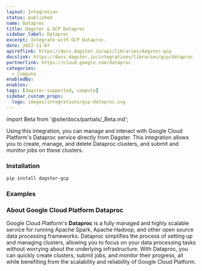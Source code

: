 ```yaml
---
layout: Integration
status: published
name: Dataproc
title: Dagster & GCP Dataproc
sidebar_label: Dataproc
excerpt: Integrate with GCP Dataproc.
date: 2022-11-07
apireflink: https://docs.dagster.io/api/libraries/dagster-gcp
docslink: https://docs.dagster.io/integrations/libraries/gcp/dataproc
partnerlink: https://cloud.google.com/dataproc
categories:
  - Compute
enabledBy:
enables:
tags: [dagster-supported, compute]
sidebar_custom_props:
  logo: images/integrations/gcp-dataproc.svg
---
```


import Beta from '@site/docs/partials/\_Beta.md';

<Beta />

Using this integration, you can manage and interact with Google Cloud Platform's Dataproc service directly from Dagster. This integration allows you to create, manage, and delete Dataproc clusters, and submit and monitor jobs on these clusters.

### Installation

```bash
pip install dagster-gcp
```

### Examples

<CodeExample path="docs_snippets/docs_snippets/integrations/gcp-dataproc.py" language="python" />

### About Google Cloud Platform Dataproc

Google Cloud Platform's **Dataproc** is a fully managed and highly scalable service for running Apache Spark, Apache Hadoop, and other open source data processing frameworks. Dataproc simplifies the process of setting up and managing clusters, allowing you to focus on your data processing tasks without worrying about the underlying infrastructure. With Dataproc, you can quickly create clusters, submit jobs, and monitor their progress, all while benefiting from the scalability and reliability of Google Cloud Platform.

